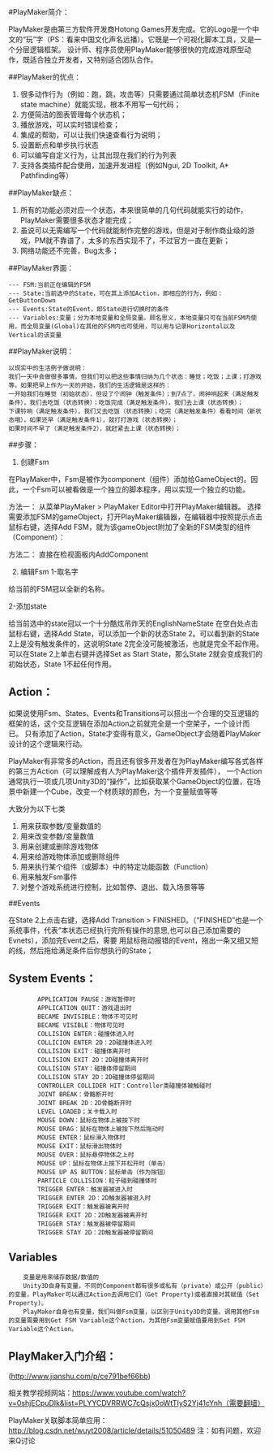﻿ #PlayMaker简介：

PlayMaker是由第三方软件开发商Hotong Games开发完成。它的Logo是一个中文的“玩”字（PS：看来中国文化声名远播）。它既是一个可视化脚本工具，又是一个分层逻辑框架。
设计师、程序员使用PlayMaker能够很快的完成游戏原型动作，既适合独立开发者，又特别适合团队合作。

##PlayMaker的优点：

 1. 很多动作行为（例如：跑，跳，攻击等）只需要通过简单状态机FSM（Finite state machine）就能实现，根本不用写一句代码；
 2. 方便简洁的图表管理每个状态机；
 3. 播放游戏，可以实时错误检查；
 4. 集成的帮助，可以让我们快速查看行为说明；
 5. 设置断点和单步执行状态
 6. 可以编写自定义行为，让其出现在我们的行为列表
 7. 支持各类插件配合使用，加速开发进程（例如Ngui, 2D Toolkit, A* Pathfinding等）

##PlayMaker缺点：
 1. 所有的功能必须对应一个状态，本来很简单的几句代码就能实行的动作，PlayMaker需要很多状态才能完成；
 2. 虽说可以无需编写一个代码就能制作完整的游戏，但是对于制作商业级的游戏，PM就不靠谱了，太多的东西实现不了，不过官方一直在更新；
 3. 网络功能还不完善，Bug太多；

##PlayMaker界面：

    --- FSM:当前正在编辑的FSM
    --- State:当前选中的State，可在其上添加Action，即相应的行为，例如：GetButtonDown
    --- Events:State的Event，即State进行切换时的条件
    --- Variables:变量；分为本地变量和全局变量。顾名思义，本地变量只可在当前FSM内使用，而全局变量(Global)在其他的FSM内也可使用，可以用与记录Horizontal以及Vertical的该变量

##PlayMaker说明：

    以现实中的生活例子做说明：
    我们一天中会做很多事情，但我们可以把这些事情归纳为几个状态：睡觉；吃饭；上课；打游戏等。如果把早上作为一天的开始，我们的生活逻辑是这样的：
    一开始我们在睡觉（初始状态），但设了个闹钟（触发条件）；到7点了，闹钟响起来（满足触发条件），我们去吃饭（状态转换）；吃饭完成（满足触发条件），我们去上课（状态转换）；
    下课铃响（满足触发条件），我们又去吃饭（状态转换）；吃完（满足触发条件）看看时间（新状态哦），如果还早（满足触发条件1），就打打游戏（状态转换）；
    如果时间不早了（满足触发条件2），就赶紧去上课（状态转换）；

##步骤：

 1. 创建Fsm

  在PlayMaker中，Fsm是被作为component（组件）添加给GameObject的。因此，一个Fsm可以被看做是一个独立的脚本程序，用以实现一个独立的功能。

  方法一：
  从菜单PlayMaker > PlayMaker Editor中打开PlayMaker编辑器。
  选择需要添加FSM的gameObject，打开PlayMaker编辑器，在编辑器中按照提示点击鼠标右键，选择Add FSM，就为该gameObject附加了全新的FSM类型的组件（Component）：

  方法二：
  直接在检视面板内AddComponent

 2. 编辑Fsm
   1-取名字

   给当前的FSM冠以全新的名称。

   2-添加state

 给当前选中的state冠以一个十分酷炫吊炸天的EnglishNameState
  在空白处点击鼠标右键，选择Add State，可以添加一个新的状态State 2。可以看到新的State 2上是没有触发条件的，这说明State 2完全没可能被激活，也就是完全不起作用。 可以在State 2上单击右键并选择Set as Start State，那么State 2就会变成我们的初始状态，State 1不起任何作用。

 ## Action：

  如果说使用Fsm、States、Events和Transitions可以搭出一个合理的交互逻辑的框架的话，这个交互逻辑在添加Action之前就完全是一个空架子，一个设计而已。
  只有添加了Action，State才变得有意义，GameObject才会随着PlayMaker设计的这个逻辑来行动。

  PlayMaker有非常多的Action，而且还有很多开发者在为PlayMaker编写各式各样的第三方Action（可以理解成有人为PlayMaker这个插件开发插件），
  一个Action通常执行一项或几项Unity3D的“操作”，比如获取某个GameObject的位置，在场景中新建一个Cube，改变一个材质球的颜色，为一个变量赋值等等

  大致分为以下七类
  1. 用来获取参数/变量数值的
  2. 用来改变参数/变量数值
  3. 用来创建或删除游戏物体
  4. 用来给游戏物体添加或删除组件
  5. 用来执行某个组件（或脚本）中的特定功能函数（Function）
  6. 用来触发Fsm事件
  7. 对整个游戏系统进行控制，比如暂停、退出、载入场景等等

 ##Events

 在State 2上点击右键，选择Add Transition > FINISHED。（“FINISHED”也是一个系统事件，代表“本状态已经执行完所有操作的意思,也可以自己添加需要的Evnets），添加完Event之后，需要
 用鼠标拖动报错的Event，拖出一条又细又短的线，然后拖给满足条件后你想执行的State；

 ## System Events：
            APPLICATION PAUSE：游戏暂停时
            APPLICATION QUIT：游戏退出时
            BECAME INVISIBLE：物体不可见时
            BECAME VISIBLE：物体可见时
            COLLISION ENTER：碰撞体进入时
            COLLICION ENTER 2D：2D碰撞体进入时
            COLLISION EXIT：碰撞体离开时
            COLLISION EXIT 2D：2D碰撞体离开时
            COLLISION STAY：碰撞体停留期间
            COLLISION STAY 2D：2D碰撞体停留期间
            CONTROLLER COLLIDER HIT：Controller类碰撞体被触碰时
            JOINT BREAK：骨骼断开时
            JOINT BREAK 2D：2D骨骼断开时
            LEVEL LOADED；关卡载入时
            MOUSE DOWN：鼠标在物体上被按下时
            MOUSE DRAG：鼠标在物体上被按下然后拖动时
            MOUSE ENTER：鼠标滑入物体时
            MOUSE EXIT：鼠标滑出物体时
            MOUSE OVER：鼠标悬停物体之上时
            MOUSE UP：鼠标在物体上按下并松开时（单击）
            MOUSE UP AS BUTTON：鼠标单击（作为按钮）
            PARTICLE COLLISION：粒子碰到碰撞体时
            TRIGGER ENTER：触发器被进入时
            TRIGGER ENTER 2D：2D触发器被进入时
            TRIGGER EXIT：触发器被离开时
            TRIGGER EXIT 2D：2D触发器被离开时
            TRIGGER STAY：触发器被停留期间
            TRIGGER STAY 2D：2D触发器被停留期间          
   ## Variables
        变量是用来储存数据/数值的
        Unity3D自身有变量，不同的Component都有很多或私有（private）或公开（public）的变量，PlayMaker可以通过Action去调用它们（Get Property)或者直接对其赋值（Set Property)。
        PlayMaker自身也有变量，我们叫做Fsm变量，以区别于Unity3D的变量。调用其他Fsm的变量需要用到Get FSM Variable这个Action，为其他Fsm变量赋值要用到Set FSM Variable这个Action。


## PlayMaker入门介绍：
(http://www.jianshu.com/p/ce791bef66bb)

相关教学视频网站：https://www.youtube.com/watch?v=0shjECpuDIk&list=PLYYCDVRRWC7cQsjx0oWtTIyS2Yj41cYnh（需要翻墙）  

PlayMaker关联脚本简单应用：
http://blog.csdn.net/wuyt2008/article/details/51050489 
注：如有问题，欢迎来Q讨论

